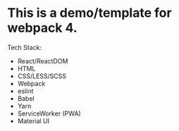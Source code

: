# This is a demo/template for webpack 4.
Tech Stack:

- React/ReactDOM
- HTML
- CSS/LESS/SCSS
- Webpack
- eslint
- Babel
- Yarn
- ServiceWorker (PWA)
- Material UI